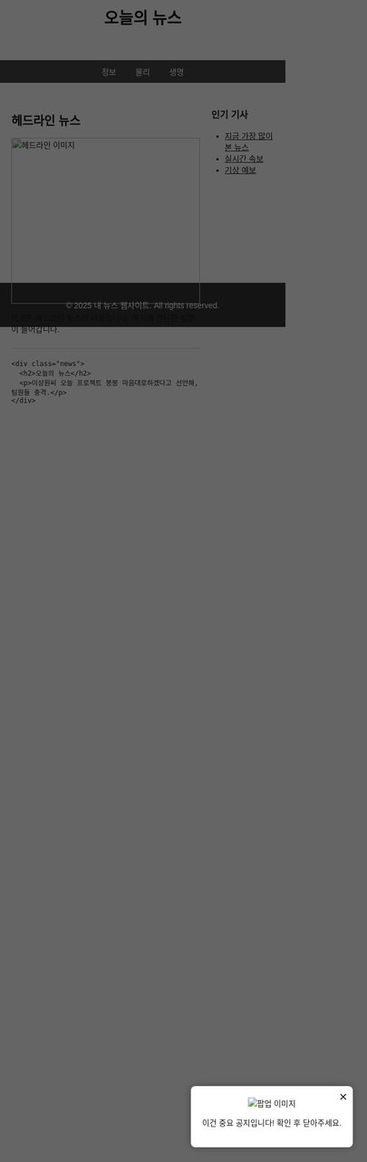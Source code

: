 <!DOCTYPE html>
<html lang="ko">
<head>
  <meta charset="UTF-8">
  <title>내 뉴스 웹사이트</title>
  <style>
    body {
      font-family: Arial, sans-serif;
      margin: 0;
      padding: 0;
    }

    header {
      background-color: #333;
      color: white;
      padding: 15px;
      text-align: center;
    }

    nav {
      background-color: #444;
      color: white;
      padding: 10px;
      text-align: center;
    }

    nav a {
      color: white;
      margin: 0 15px;
      text-decoration: none;
    }

    .container {
      display: flex;
      padding: 20px;
    }

    .main {
      flex: 3;
      margin-right: 20px;
    }

    .sidebar {
      flex: 1;
    }

    .news {
      border-bottom: 1px solid #ccc;
      margin-bottom: 20px;
      padding-bottom: 10px;
    }

    .news img {
      width: 100%;
      height: auto;
    }

    footer {
      background-color: #333;
      color: white;
      text-align: center;
      padding: 15px;
      margin-top: 20px;
    }

    /* 팝업 관련 스타일 */
    #popup {
      position: fixed;
      top: 0;
      left: 0;
      width: 100%;
      height: 100%;
      background-color: rgba(0, 0, 0, 0.6);
      display: flex;
      justify-content: center;
      align-items: center;
      z-index: 1000;
    }

    .popup-content {
      position: relative;
      background-color: white;
      padding: 20px;
      border-radius: 8px;
      max-width: 80%;
      text-align: center;
      box-shadow: 0 0 15px rgba(0, 0, 0, 0.3);
    }

    .popup-content img {
      max-width: 100%;
      height: auto;
    }

    .close-btn {
      position: absolute;
      top: 5px;
      right: 10px;
      font-size: 24px;
      cursor: pointer;
    }
  </style>
</head>
<body>

<!-- 팝업창 -->
<div id="popup">
  <div class="popup-content">
    <span class="close-btn" onclick="closePopup()">&times;</span>
    <img src="https://via.placeholder.com/600x300?text=중요+공지" alt="팝업 이미지">
    <p>이건 중요 공지입니다! 확인 후 닫아주세요.</p>
  </div>
</div>

<header>
  <h1>오늘의 뉴스</h1>
</header>

<nav>
  <a href="info.html">정보</a>
  <a href="physics.html">물리</a>
  <a href="bio.html">생명</a>
</nav>

<div class="container">
  <div class="main">
    <div class="news">
      <h2>헤드라인 뉴스</h2>
      <img src="https://via.placeholder.com/600x300" alt="헤드라인 이미지">
      <p>이곳은 헤드라인 뉴스의 내용입니다. 여기에 간단한 설명이 들어갑니다.</p>
    </div>

    <div class="news">
      <h2>오늘의 뉴스</h2>
      <p>이상원씨 오늘 프로젝트 봉봉 마음대로하겠다고 선언해, 팀원들 충격.</p>
    </div>
  </div>

  <div class="sidebar">
    <h3>인기 기사</h3>
    <ul>
      <li><a href="#">지금 가장 많이 본 뉴스</a></li>
      <li><a href="#">실시간 속보</a></li>
      <li><a href="#">기상 예보</a></li>
    </ul>
  </div>
</div>

<footer>
  <p>© 2025 내 뉴스 웹사이트. All rights reserved.</p>
</footer>

<!-- 팝업 제어 스크립트 -->
<script>
  window.onload = function() {
    document.getElementById("popup").style.display = "flex";
  }

  function closePopup() {
    document.getElementById("popup").style.display = "none";
  }
</script>

</body>
</html>
